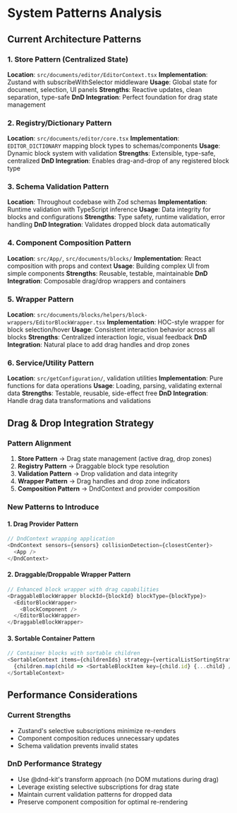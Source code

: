 # System Patterns Analysis

## Current Architecture Patterns

### 1. Store Pattern (Centralized State)
**Location**: `src/documents/editor/EditorContext.tsx`
**Implementation**: Zustand with subscribeWithSelector middleware
**Usage**: Global state for document, selection, UI panels
**Strengths**: Reactive updates, clean separation, type-safe
**DnD Integration**: Perfect foundation for drag state management

### 2. Registry/Dictionary Pattern
**Location**: `src/documents/editor/core.tsx`
**Implementation**: `EDITOR_DICTIONARY` mapping block types to schemas/components
**Usage**: Dynamic block system with validation
**Strengths**: Extensible, type-safe, centralized
**DnD Integration**: Enables drag-and-drop of any registered block type

### 3. Schema Validation Pattern
**Location**: Throughout codebase with Zod schemas
**Implementation**: Runtime validation with TypeScript inference
**Usage**: Data integrity for blocks and configurations
**Strengths**: Type safety, runtime validation, error handling
**DnD Integration**: Validates dropped block data automatically

### 4. Component Composition Pattern
**Location**: `src/App/`, `src/documents/blocks/`
**Implementation**: React composition with props and context
**Usage**: Building complex UI from simple components
**Strengths**: Reusable, testable, maintainable
**DnD Integration**: Composable drag/drop wrappers and containers

### 5. Wrapper Pattern
**Location**: `src/documents/blocks/helpers/block-wrappers/EditorBlockWrapper.tsx`
**Implementation**: HOC-style wrapper for block selection/hover
**Usage**: Consistent interaction behavior across all blocks
**Strengths**: Centralized interaction logic, visual feedback
**DnD Integration**: Natural place to add drag handles and drop zones

### 6. Service/Utility Pattern
**Location**: `src/getConfiguration/`, validation utilities
**Implementation**: Pure functions for data operations
**Usage**: Loading, parsing, validating external data
**Strengths**: Testable, reusable, side-effect free
**DnD Integration**: Handle drag data transformations and validations

## Drag & Drop Integration Strategy

### Pattern Alignment
1. **Store Pattern** → Drag state management (active drag, drop zones)
2. **Registry Pattern** → Draggable block type resolution
3. **Validation Pattern** → Drop validation and data integrity
4. **Wrapper Pattern** → Drag handles and drop zone indicators
5. **Composition Pattern** → DndContext and provider composition

### New Patterns to Introduce

#### 1. Drag Provider Pattern
```typescript
// DndContext wrapping application
<DndContext sensors={sensors} collisionDetection={closestCenter}>
  <App />
</DndContext>
```

#### 2. Draggable/Droppable Wrapper Pattern
```typescript
// Enhanced block wrapper with drag capabilities
<DraggableBlockWrapper blockId={blockId} blockType={blockType}>
  <EditorBlockWrapper>
    <BlockComponent />
  </EditorBlockWrapper>
</DraggableBlockWrapper>
```

#### 3. Sortable Container Pattern
```typescript
// Container blocks with sortable children
<SortableContext items={childrenIds} strategy={verticalListSortingStrategy}>
  {children.map(child => <SortableBlockItem key={child.id} {...child} />)}
</SortableContext>
```

## Performance Considerations

### Current Strengths
- Zustand's selective subscriptions minimize re-renders
- Component composition reduces unnecessary updates
- Schema validation prevents invalid states

### DnD Performance Strategy
- Use @dnd-kit's transform approach (no DOM mutations during drag)
- Leverage existing selective subscriptions for drag state
- Maintain current validation patterns for dropped data
- Preserve component composition for optimal re-rendering
